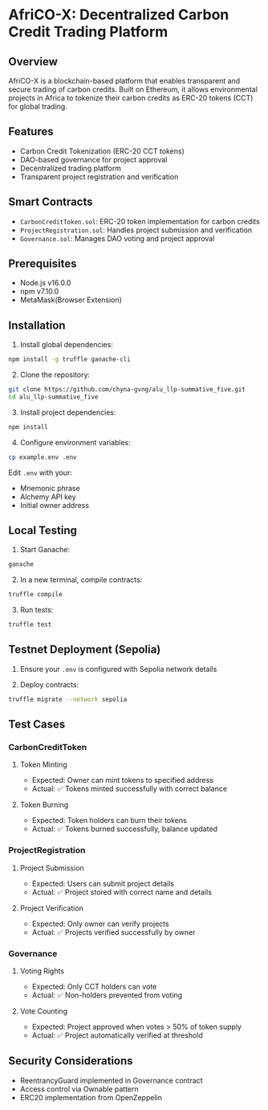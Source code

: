 # AfriCO-X: Decentralized Carbon Credit Trading Platform

## Overview
AfriCO-X is a blockchain-based platform that enables transparent and secure trading of carbon credits. Built on Ethereum, it allows environmental projects in Africa to tokenize their carbon credits as ERC-20 tokens (CCT) for global trading.

## Features
- Carbon Credit Tokenization (ERC-20 CCT tokens)
- DAO-based governance for project approval
- Decentralized trading platform
- Transparent project registration and verification

## Smart Contracts
- `CarbonCreditToken.sol`: ERC-20 token implementation for carbon credits
- `ProjectRegistration.sol`: Handles project submission and verification
- `Governance.sol`: Manages DAO voting and project approval

## Prerequisites
- Node.js v16.0.0
- npm v7.10.0
- MetaMask(Browser Extension)

## Installation

1. Install global dependencies:
```bash
npm install -g truffle ganache-cli
```

2. Clone the repository:
```bash
git clone https://github.com/chyna-gvng/alu_llp-summative_five.git
cd alu_llp-summative_five
```

3. Install project dependencies:
```bash
npm install
```

4. Configure environment variables:
```bash
cp example.env .env
```
Edit `.env` with your:
- Mnemonic phrase
- Alchemy API key
- Initial owner address

## Local Testing

1. Start Ganache:
```bash
ganache
```

2. In a new terminal, compile contracts:
```bash
truffle compile
```

3. Run tests:
```bash
truffle test
```

## Testnet Deployment (Sepolia)

1. Ensure your `.env` is configured with Sepolia network details

2. Deploy contracts:
```bash
truffle migrate --network sepolia
```

## Test Cases

### CarbonCreditToken
1. Token Minting
   - Expected: Owner can mint tokens to specified address
   - Actual: ✅ Tokens minted successfully with correct balance

2. Token Burning 
   - Expected: Token holders can burn their tokens
   - Actual: ✅ Tokens burned successfully, balance updated

### ProjectRegistration
1. Project Submission
   - Expected: Users can submit project details
   - Actual: ✅ Project stored with correct name and details

2. Project Verification
   - Expected: Only owner can verify projects
   - Actual: ✅ Projects verified successfully by owner

### Governance
1. Voting Rights
   - Expected: Only CCT holders can vote
   - Actual: ✅ Non-holders prevented from voting

2. Vote Counting
   - Expected: Project approved when votes > 50% of token supply
   - Actual: ✅ Project automatically verified at threshold

## Security Considerations
- ReentrancyGuard implemented in Governance contract
- Access control via Ownable pattern
- ERC20 implementation from OpenZeppelin
